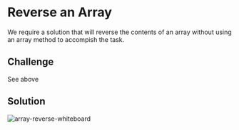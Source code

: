 # Reverse an Array
We require a solution that will reverse the contents of an array without using an array method to accompish the task.

## Challenge
See above

## Solution
![array-reverse-whiteboard](https://raw.githubusercontent.com/dlchambersjr/data-structures-and-algorithms/array_reverse/assets/array-reverse.js.jpg)
